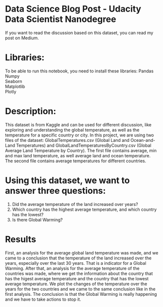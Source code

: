 # Data Science Blog Post - Udacity Data Scientist Nanodegree

If you want to read the discussion based on this dataset, you can read my post on Medium. 

# Libraries:

To be able to run this notebook, you need to install these libraries:
Pandas<br />
Numpy<br />
Seaborn<br />
Matplotlib<br />
Plotly<br />

# Description:
This dataset is from Kaggle and can be used for different discussion, like exploring and understanding the global temperature, as well as the temperature for a specific country or city. In this project, we are using two files of the dataset: GlobalTemperatures.csv (Global Land and Ocean-and-Land Temperatures) and GlobalLandTemperaturesByCountry.csv (Global Average Land Temperature by Country). 
The first file contains average, min and max land temperature, as well average land and ocean temperature.
The second file contains average temperatures for different countries.

# Using this dataset, we want to answer three questions:
1. Did the average temperature of the land increased over years?
2. Which country has the highest average temperature, and which country has the lowest?
3. Is there Global Warming?

# Results
First, an analysis for the average global land temperature was made, and we came to a conclusion that the temperature of the land increased over the years, especially over the last 30 years. That is a indicator for a Global Warming. After that, an analysis for the average temperature of the countries was made, where we get the information about the country that has the higest average temperature and the country that has the lowest average temperature. We plot the changes of the temperature over the years for the two countries and we came to the same conclusion like in the first analysis. The conclusion is that the Global Warming is really happening and we have to take actions to stop it.

